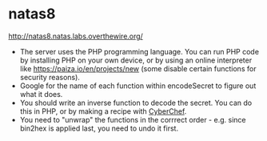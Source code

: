 # natas8

http://natas8.natas.labs.overthewire.org/

* The server uses the PHP programming language. You can run PHP code by installing PHP on your own device, or by using an online interpreter like https://paiza.io/en/projects/new (some disable certain functions for security reasons).
* Google for the name of each function within encodeSecret to figure out what it does.
* You should write an inverse function to decode the secret. You can do this in PHP, or by making a recipe with [CyberChef](https://gchq.github.io/CyberChef/).
* You need to "unwrap" the functions in the corrrect order - e.g. since bin2hex is applied last, you need to undo it first.
